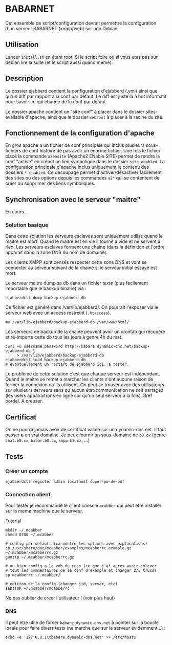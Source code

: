 # BABARNET

Cet ensemble de script/configuration devrait permettre la
configuration d'un serveur BABARNET (xmpp/web) sur une Debian.

## Utilisation

Lancer `install.sh` en étant root. Si le script foire où si vous etes
pas sur debian lire la suite (et le script aussi quand meme).

## Description

Le dossier ejabberd contient la configuration d'ejabberd (.yml) ainsi
que qu'un diff par rapport à la conf par défaut. Le diff est juste là
à but informatif pour savoir ce qui change de la conf par défaut.

Le dossier apache contient un "site conf" à placer dans le dossier
sites-available d'apache, ainsi que le dossier `webroot` à placer à la
racine du site.

## Fonctionnement de la configuration d'apache

En gros apache a un fichier de conf principale qui inclus plusieurs
sous-fichiers de conf histoire de pas avoir un énorme fichier. Une
fois le fichier placé la commande `a2ensite` (Apache2 ENable SITE)
permet de rendre la conf "active" en créant un lien symbolique dans le
dossier `site-enabled`. La configuration principale d'apache inclus
uniquement le contenu des dossiers `*-enabled`. Ce découpage permet
d'activer/désactiver facilement des sites ou des options depuis les
commandes `a2*` qui se contentent de créer ou supprimer des liens
symboliques.

## Synchronisation avec le serveur "maitre"

En cours...

### Solution basique

Dans cette solution les serveurs esclaves sont uniquement utilisé
quand le maitre est mort. Quand le maitre est en vie il tourne a vide
et ne servent a rien. Les serveurs esclaves forment une chaine (dans
la définition et l'ordre apparait dans la zone DNS du nom de domaine).

Les clients XMPP sont censés respecter cette zone DNS et vont se
connecter au serveur suivant de la chaine si le serveur initial essayé
est mort.

Le serveur maitre dump sa db dans un fichier *texte* (plus facilement
importable que le backup binaire) via :

    ejabberdctl dump backup-ejabberd-db

Ce fichier est généré dans /var/lib/ejabberd/. On pourrait l'exposer
via le serveur web avec un access restreint (`.htaccess`).

    mv /var/lib/ejabberd/backup-ejabberd-db /var/www/html/

Les serveurs de backup de la chaine peuvent avoir un crontab qui
récupère et ré-importe cette db tous les jours à genre 4h du mat.

    curl -u username:password http://babare.dynamic-dns.net/backup-ejabberd-db \
         > /var/lib/ejabberd/backup-ejabberd-db
    ejabberdctl load backup-ejabberd-db
    # eventuellement un restart de ejabberd ici, a tester.

Le problème de cette solution c'est que chaque serveur est
indépendant. Quand le maitre se remet a marcher les clients n'ont
aucune raison de fermer la connexion qu'ils utilisent. On peut se
trouver avec des utilisateurs sur plusieurs serveurs sans qu'aucun
état/communication ne soit partagés (les users appairaitrons en ligne
sur qu'un seul serveur à la fois). Bref bordel. A creuser.


## Certificat

On ne pourra jamais avoir de certificat valide sur un
dynamic-dns.net. Il faut passer a un vrai domaine. Je peux fournir un
sous-domaine de `b0.cx` (genre `chat.b0.cx`, `babar.b0.cx`,
`xmpp.b0.cx`, ...)

## Tests

### Créer un compte

    ejabberdctl register admin localhost super-pw-de-ouf

### Connection client

Pour tester je recommande le client console `mcabber` qui peut etre
installer sur la meme machine que le serveur.

[Tutorial](http://yeuxdelibad.net/Logiciel-libre/Tutoriels/Mcabber.html)

    mkdir ~/.mcabber
    chmod 0700 ~/.mcabber

    # config par default (ca montre les options avec explications)
    cp /usr/share/doc/mcabber/examples/mcabberrc.example.gz ~/.mcabber/mcabberrc.gz
    gunzip ~/.mcabber/mcabberrc.gz

    # ou bien config a la zob du repo (ce que j'ai apres avoir enlever
    # tout les commentaires de la conf d'example et changer 2/3 trucs)
    cp mcabberrc ~/.mcabber/

    # edition de la config (changer jid, server, etc)
    $EDITOR ~/.mcabber/mcabberrc

Ne pas oublier de creer l'utilisateur ! (voir plus haut)

### DNS

Il peut etre utile de forcer `babare.dynamic-dns.net` à pointer sur la
boucle locale pour faire divers tests (ne marche que sur le serveur
évidemment...) :

    echo -e '127.0.0.1\tbabare.dynamic-dns.net' >> /etc/hosts
